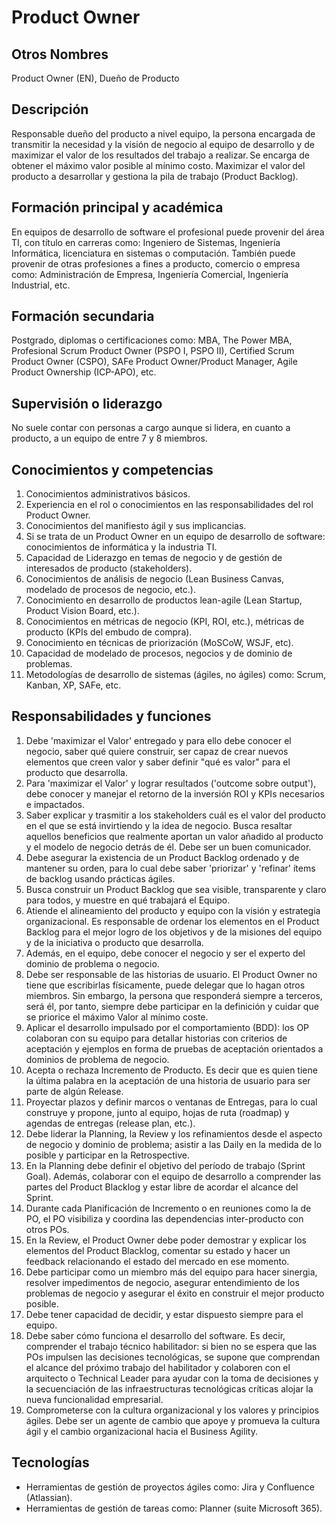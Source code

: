 # Product Owner

## Otros Nombres

Product Owner (EN), Dueño de Producto

## Descripción

Responsable dueño del producto a nivel equipo, la persona encargada de transmitir la necesidad y la visión de negocio al equipo de desarrollo y de maximizar el valor de los resultados del trabajo a realizar. Se encarga de obtener el máximo valor posible al mínimo costo. Maximizar el valor del producto a desarrollar y gestiona la pila de trabajo (Product Backlog).

## Formación principal y académica

En equipos de desarrollo de software el profesional puede provenir del área TI, con título en carreras como: Ingeniero de Sistemas, Ingeniería Informática, licenciatura en sistemas o computación. También puede provenir de otras profesiones a fines  a producto, comercio o empresa como: Administración de Empresa, Ingeniería Comercial, Ingeniería Industrial, etc.

## Formación secundaria

Postgrado, diplomas o certificaciones como: MBA, The Power MBA, Profesional Scrum Product Owner (PSPO I, PSPO II), Certified Scrum Product Owner (CSPO), SAFe Product Owner/Product Manager, Agile Product Ownership (ICP-APO), etc.

## Supervisión o liderazgo

No suele contar con personas a cargo aunque si lidera, en cuanto a producto, a un equipo de entre 7 y 8 miembros.

## Conocimientos y competencias

1.	Conocimientos administrativos básicos.
2.	Experiencia en el rol o conocimientos en las responsabilidades del rol Product Owner.
3.	Conocimientos del manifiesto ágil y sus implicancias.
4.	Si se trata de un Product Owner en un equipo de desarrollo de software: conocimientos de informática y la industria TI. 
5.	Capacidad de Liderazgo en temas de negocio y de gestión de interesados de producto (stakeholders).
6.	Conocimientos de análisis de negocio (Lean Business Canvas, modelado de procesos de negocio, etc.).
7.	Conocimiento en desarrollo de productos lean-agile (Lean Startup, Product Vision Board, etc.).
8.	Conocimientos  en métricas de negocio (KPI, ROI, etc.), métricas de producto (KPIs del embudo de compra).
9.	Conocimiento en técnicas de priorización (MoSCoW, WSJF, etc).
10.	Capacidad de modelado de procesos, negocios y de dominio de problemas.
11.	Metodologías de desarrollo de sistemas (ágiles, no ágiles) como: Scrum, Kanban, XP, SAFe, etc. 

## Responsabilidades y funciones

1.	Debe 'maximizar el Valor' entregado y para ello debe conocer el negocio, saber qué quiere construir, ser capaz de crear nuevos elementos que creen valor y saber definir "qué es valor" para el producto que desarrolla.
2.	Para 'maximizar el Valor' y lograr resultados ('outcome sobre output'), debe conocer y manejar el retorno de la inversión ROI y KPIs necesarios e impactados.
3.	Saber explicar y trasmitir a los stakeholders cuál es el valor del producto en el que se está invirtiendo y la idea de negocio. Busca resaltar aquellos beneficios que realmente aportan un valor añadido al producto y el modelo de negocio detrás de él. Debe ser un buen comunicador.
4.	Debe asegurar la existencia de un Product Backlog ordenado y de mantener su orden, para lo cual debe saber 'priorizar' y 'refinar' ítems de backlog usando prácticas ágiles. 
5.	Busca construir un Product Backlog que sea visible, transparente y claro para todos, y muestre en qué trabajará el Equipo.
6.	Atiende el alineamiento del producto y equipo con la visión y estrategia organizacional. Es responsable de ordenar los elementos en el Product Backlog para el mejor logro de los objetivos y de la misiones del equipo y de la iniciativa o producto que desarrolla.
7.	Además, en el equipo, debe conocer el negocio y ser el experto del dominio de problema o negocio.
8.	Debe ser responsable de las historias de usuario. El Product Owner no tiene que escribirlas físicamente, puede delegar que lo hagan otros miembros. Sin embargo, la persona que responderá siempre a terceros, será él, por tanto, siempre debe participar en la definición y cuidar que se priorice el máximo Valor al mínimo coste.
9.	Aplicar el desarrollo impulsado por el comportamiento (BDD): los OP colaboran con su equipo para detallar historias con criterios de aceptación y ejemplos en forma de pruebas de aceptación orientados a dominios de problema de negocio.
10.	Acepta o rechaza Incremento de Producto. Es decir que es quien tiene la última palabra en la aceptación de una historia de usuario para ser parte de algún Release.
11.	Proyectar plazos y definir marcos o ventanas de Entregas, para lo cual construye y propone, junto al equipo, hojas de ruta (roadmap) y agendas de entregas (release plan, etc.).
12.	Debe liderar la Planning, la Review y los refinamientos desde el aspecto de negocio y dominio de problema; asistir a las Daily en la medida de lo posible y participar en la Retrospective.
13.	En la Planning debe definir el objetivo del período de trabajo (Sprint Goal). Además, colaborar con el equipo de desarrollo a comprender las partes del Product Blacklog y estar libre de acordar el alcance del Sprint.
14.	Durante cada Planificación de Incremento o en reuniones como la de PO, el PO visibiliza y coordina las dependencias inter-producto con otros POs.
15.	En la Review, el Product Owner debe poder demostrar y explicar los elementos del Product Blacklog, comentar su estado y hacer un feedback relacionando el estado del mercado en ese momento.
16.	Debe participar como un miembro más del equipo para hacer sinergia, resolver impedimentos de negocio, asegurar entendimiento de los problemas de negocio y asegurar el éxito en construir el mejor producto posible.
17.	Debe tener capacidad de decidir, y estar dispuesto siempre para el equipo.
18.	Debe saber cómo funciona el desarrollo del software. Es decir, comprender el trabajo técnico habilitador: si bien no se espera que las POs impulsen las decisiones tecnológicas, se supone que comprendan el alcance del próximo trabajo del habilitador y colaboren con el arquitecto o Technical Leader para ayudar con la toma de decisiones y la secuenciación de las infraestructuras tecnológicas críticas alojar la nueva funcionalidad empresarial.
19.	Comprometerse con la cultura organizacional y los valores y principios ágiles. Debe ser un agente de cambio que apoye y promueva la cultura ágil y el cambio organizacional hacia el Business Agility.


## Tecnologías

- Herramientas de gestión de proyectos ágiles como: Jira y Confluence (Atlassian).
- Herramientas de gestión de tareas como: Planner (suite Microsoft 365).
